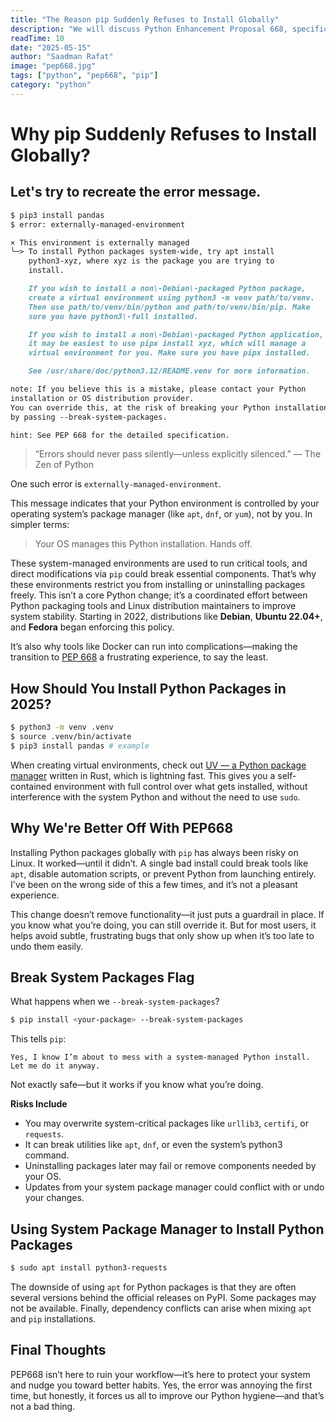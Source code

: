 ```yaml
---
title: "The Reason pip Suddenly Refuses to Install Globally"
description: "We will discuss Python Enhancement Proposal 668, specifically the error regarding externally managed environments, and elaborate on its benefits."
readTime: 10
date: "2025-05-15"
author: "Saadman Rafat"
image: "pep668.jpg"
tags: ["python", "pep668", "pip"]
category: "python"
---
```


# Why pip Suddenly Refuses to Install Globally?

## Let's try to recreate the error message.

```md
$ pip3 install pandas
$ error: externally-managed-environment

× This environment is externally managed
╰─> To install Python packages system-wide, try apt install
    python3-xyz, where xyz is the package you are trying to
    install.

    If you wish to install a non\-Debian\-packaged Python package,
    create a virtual environment using python3 -m venv path/to/venv.
    Then use path/to/venv/bin/python and path/to/venv/bin/pip. Make
    sure you have python3\-full installed.

    If you wish to install a non\-Debian\-packaged Python application,
    it may be easiest to use pipx install xyz, which will manage a
    virtual environment for you. Make sure you have pipx installed.

    See /usr/share/doc/python3.12/README.venv for more information.

note: If you believe this is a mistake, please contact your Python 
installation or OS distribution provider. 
You can override this, at the risk of breaking your Python installation or OS, 
by passing --break-system-packages. 

hint: See PEP 668 for the detailed specification.
```

> “Errors should never pass silently—unless explicitly silenced.” — The Zen of Python

One such error is `externally-managed-environment`.

This message indicates that your Python environment is controlled by your operating system’s package manager (like `apt`, `dnf`, or `yum`), not by you. In simpler terms:

> Your OS manages this Python installation. Hands off.

These system\-managed environments are used to run critical tools, and direct modifications via `pip` could break essential components. That’s why these environments restrict you from installing or uninstalling packages freely. This isn’t a core Python change; it’s a coordinated effort between Python packaging tools and Linux distribution maintainers to improve system stability. Starting in 2022, distributions like **Debian**, **Ubuntu 22.04+**, and **Fedora** began enforcing this policy.

It’s also why tools like Docker can run into complications—making the transition to [PEP 668](https://peps.python.org/pep-0668/) a frustrating experience, to say the least.

## How Should You Install Python Packages in 2025?

```bash
$ python3 -m venv .venv
$ source .venv/bin/activate
$ pip3 install pandas # example
```

When creating virtual environments, check out [UV — a Python package manager](https://saadman.dev/blog/2025-05-15-a-no-nonsense-guide-to-uv-a-python-package-manager/) written in Rust, which is lightning fast. This gives you a self\-contained environment with full control over what gets installed, without interference with the system Python and without the need to use `sudo`.

## Why We're Better Off With PEP668

Installing Python packages globally with `pip` has always been risky on Linux. It worked—until it didn’t. A single bad install could break tools like `apt`, disable automation scripts, or prevent Python from launching entirely. I\'ve been on the wrong side of this a few times, and it’s not a pleasant experience.

This change doesn’t remove functionality—it just puts a guardrail in place. If you know what you’re doing, you can still override it. But for most users, it helps avoid subtle, frustrating bugs that only show up when it’s too late to undo them easily.

## Break System Packages Flag

What happens when we `--break-system-packages`?

```bash
$ pip install <your-package> --break-system-packages
```

This tells `pip`:

    Yes, I know I’m about to mess with a system-managed Python install. Let me do it anyway.

Not exactly safe—but it works if you know what you’re doing.

**Risks Include**
* You may overwrite system-critical packages like `urllib3`, `certifi`, or `requests`.
* It can break utilities like `apt`, `dnf`, or even the system’s python3 command.
* Uninstalling packages later may fail or remove components needed by your OS.
* Updates from your system package manager could conflict with or undo your changes.

## Using System Package Manager to Install Python Packages

```bash
$ sudo apt install python3-requests
```
The downside of using `apt` for Python packages is that they are often several versions behind the official releases on PyPI. Some packages may not be available. Finally, dependency conflicts can arise when mixing `apt` and `pip` installations.

## Final Thoughts

PEP668 isn’t here to ruin your workflow—it’s here to protect your system and nudge you toward better habits. Yes, the error was annoying the first time, but honestly, it forces us all to improve our Python hygiene—and that’s not a bad thing.
